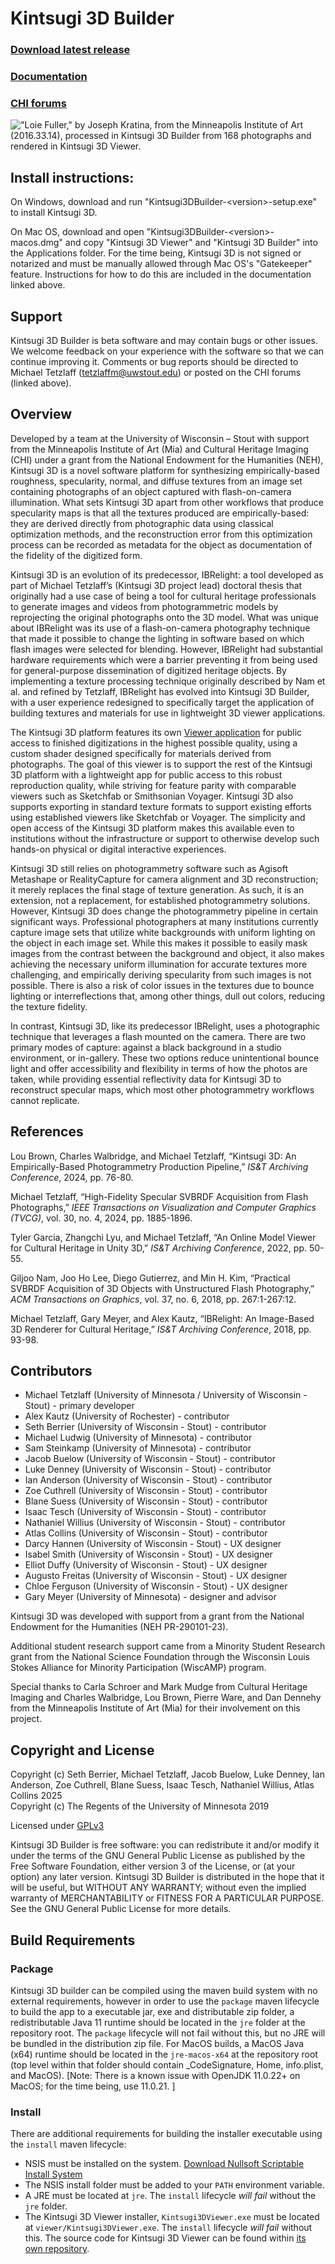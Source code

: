 # Kintsugi 3D Builder

### [Download latest release](https://github.com/michaelt919/Kintsugi3DBuilder/releases/latest)
### [Documentation](https://michaelt919.github.io/Kintsugi3DBuilder/Kintsugi3DDocumentation.pdf)
### [CHI forums](https://forums.culturalheritageimaging.org/forum/48-kintsugi-3d/)

!["Loie Fuller," by Joseph Kratina, from the Minneapolis Institute of Art (2016.33.14), processed in Kintsugi 3D Builder from 168 photographs and rendered in Kintsugi 3D Viewer.](docs/loie-fuller.png)

## Install instructions:

On Windows, download and run "Kintsugi3DBuilder-\<version\>-setup.exe" to install Kintsugi 3D.

On Mac OS, download and open "Kintsugi3DBuilder-\<version\>-macos.dmg" and copy "Kintsugi 3D Viewer" and "Kintsugi 3D Builder" into the Applications folder.
For the time being, Kintsugi 3D is not signed or notarized and must be manually allowed through Mac OS's "Gatekeeper" feature.  Instructions for how to do this are included in the documentation linked above.

## Support

Kintsugi 3D Builder is beta software and may contain bugs or other issues.  We welcome feedback on your experience with the software so that we can continue improving it.  Comments or bug reports should be directed to Michael Tetzlaff ([tetzlaffm@uwstout.edu](mailto:tetzlaffm@uwstout.edu)) or posted on the CHI forums (linked above).

## Overview
Developed by a team at the University of Wisconsin – Stout with support from the Minneapolis Institute of Art (Mia) and Cultural Heritage Imaging (CHI) under a grant from the National Endowment for the Humanities (NEH), Kintsugi 3D is a novel software platform for synthesizing empirically-based roughness, specularity, normal, and diffuse textures from an image set containing photographs of an object captured with flash-on-camera illumination. What sets Kintsugi 3D apart from other workflows that produce specularity maps is that all the textures produced are empirically-based: they are derived directly from photographic data using classical optimization methods, and the reconstruction error from this optimization process can be recorded as metadata for the object as documentation of the fidelity of the digitized form.

Kintsugi 3D is an evolution of its predecessor, IBRelight: a tool developed as part of Michael Tetzlaff’s (Kintsugi 3D project lead) doctoral thesis that originally had a use case of being a tool for cultural heritage professionals to generate images and videos from photogrammetric models by reprojecting the original photographs onto the 3D model.  What was unique about IBRelight was its use of a flash-on-camera photography technique that made it possible to change the lighting in software based on which flash images were selected for blending.  However, IBRelight had substantial hardware requirements which were a barrier preventing it from being used for general-purpose dissemination of digitized heritage objects.  By implementing a texture processing technique originally described by Nam et al. and refined by Tetzlaff, IBRelight has evolved into Kintsugi 3D Builder, with a user experience redesigned to specifically target the application of building textures and materials for use in lightweight 3D viewer applications.

The Kintsugi 3D platform features its own [Viewer application](https://github.com/UWStout/Kintsugi3DViewer) for public access to finished digitizations in the highest possible quality, using a custom shader designed specifically for materials derived from photographs. The goal of this viewer is to support the rest of the Kintsugi 3D platform with a lightweight app for public access to this robust reproduction quality, while striving for feature parity with comparable viewers such as Sketchfab or Smithsonian Voyager. Kintsugi 3D also supports exporting in standard texture formats to support existing efforts using established viewers like Sketchfab or Voyager. The simplicity and open access of the Kintsugi 3D platform makes this available even to institutions without the infrastructure or support to otherwise develop such hands-on physical or digital interactive experiences.

Kintsugi 3D still relies on photogrammetry software such as Agisoft Metashape or RealityCapture for camera alignment and 3D reconstruction; it merely replaces the final stage of texture generation. As such, it is an extension, not a replacement, for established photogrammetry solutions. However, Kintsugi 3D does change the photogrammetry pipeline in certain significant ways. Professional photographers at many institutions currently capture image sets that utilize white backgrounds with uniform lighting on the object in each image set. While this makes it possible to easily mask images from the contrast between the background and object, it also makes achieving the necessary uniform illumination for accurate textures more challenging, and empirically deriving specularity from such images is not possible. There is also a risk of color issues in the textures due to bounce lighting or interreflections that, among other things, dull out colors, reducing the texture fidelity.

In contrast, Kintsugi 3D, like its predecessor IBRelight, uses a photographic technique that leverages a flash mounted on the camera. There are two primary modes of capture: against a black background in a studio environment, or in-gallery. These two options reduce unintentional bounce light and offer accessibility and flexibility in terms of how the photos are taken, while providing essential reflectivity data for Kintsugi 3D to reconstruct specular maps, which most other photogrammetry workflows cannot replicate.

## References
Lou Brown, Charles Walbridge, and Michael Tetzlaff, “Kintsugi 3D: An Empirically-Based Photogrammetry Production Pipeline,” *IS&T Archiving Conference*, 2024, pp. 76-80.

Michael Tetzlaff, “High-Fidelity Specular SVBRDF Acquisition from Flash Photographs,” *IEEE Transactions on Visualization and Computer Graphics (TVCG)*, vol. 30, no. 4, 2024, pp. 1885-1896.

Tyler Garcia, Zhangchi Lyu, and Michael Tetzlaff, “An Online Model Viewer for Cultural Heritage in Unity 3D,” *IS&T Archiving Conference*, 2022, pp. 50-55.

Giljoo Nam, Joo Ho Lee, Diego Gutierrez, and Min H. Kim, “Practical SVBRDF Acquisition of 3D Objects with Unstructured Flash Photography,” *ACM Transactions on Graphics*, vol. 37, no. 6, 2018, pp. 267:1-267:12.

Michael Tetzlaff, Gary Meyer, and Alex Kautz, “IBRelight: An Image-Based 3D Renderer for Cultural Heritage,” *IS&T Archiving Conference*, 2018, pp. 93-98.

## Contributors
- Michael Tetzlaff (University of Minnesota / University of Wisconsin - Stout) - primary developer
- Alex Kautz (University of Rochester) - contributor
- Seth Berrier (University of Wisconsin - Stout) - contributor
- Michael Ludwig (University of Minnesota) - contributor
- Sam Steinkamp (University of Minnesota) - contributor
- Jacob Buelow (University of Wisconsin - Stout) - contributor
- Luke Denney (University of Wisconsin - Stout) - contributor
- Ian Anderson (University of Wisconsin - Stout) - contributor
- Zoe Cuthrell (University of Wisconsin - Stout) - contributor
- Blane Suess (University of Wisconsin - Stout) - contributor
- Isaac Tesch (University of Wisconsin - Stout) - contributor
- Nathaniel Willius (University of Wisconsin - Stout) - contributor
- Atlas Collins (University of Wisconsin - Stout) - contributor
- Darcy Hannen (University of Wisconsin - Stout) - UX designer
- Isabel Smith (University of Wisconsin - Stout) - UX designer
- Elliot Duffy (University of Wisconsin - Stout) - UX designer
- Augusto Freitas (University of Wisconsin - Stout) - UX designer
- Chloe Ferguson  (University of Wisconsin - Stout) - UX designer
- Gary Meyer (University of Minnesota) - designer and advisor

Kintsugi 3D was developed with support from a grant from the National Endowment for the Humanities (NEH PR-290101-23).

Additional student research support came from a Minority Student Research grant from the National Science Foundation through the Wisconsin Louis Stokes Alliance for Minority Participation (WiscAMP) program.

Special thanks to Carla Schroer and Mark Mudge from Cultural Heritage Imaging and Charles Walbridge, Lou Brown, Pierre Ware, and Dan Dennehy from the Minneapolis Institute of Art (Mia) for their involvement on this project.

## Copyright and License

Copyright (c) Seth Berrier, Michael Tetzlaff, Jacob Buelow, Luke Denney, Ian Anderson, Zoe Cuthrell, Blane Suess, Isaac Tesch, Nathaniel Willius, Atlas Collins 2025\
Copyright (c) The Regents of the University of Minnesota 2019

Licensed under [GPLv3](http://www.gnu.org/licenses/gpl-3.0.html)

Kintsugi 3D Builder is free software: you can redistribute it and/or modify it under the terms of the GNU General Public License as published by the Free Software Foundation, either version 3 of the License, or (at your option) any later version.
Kintsugi 3D Builder is distributed in the hope that it will be useful, but WITHOUT ANY WARRANTY; without even the implied warranty of MERCHANTABILITY or FITNESS FOR A PARTICULAR PURPOSE.  See the GNU General Public License for more details.

## Build Requirements
### Package
Kintsugi 3D builder can be compiled using the maven build system with no external requirements,
however in order to use the `package` maven lifecycle to build the app to a executable jar, exe and distributable zip folder,
a redistributable Java 11 runtime should be located in the `jre` folder at the repository root. The `package` lifecycle will not fail without this,
but no JRE will be bundled in the distribution zip file.
For MacOS builds, a MacOS Java (x64) runtime should be located in the `jre-macos-x64` at the repository root 
(top level within that folder should contain _CodeSignature, Home, info.plist, and MacOS).
[Note: There is a known issue with OpenJDK 11.0.22+ on MacOS; for the time being, use 11.0.21. ]

### Install
There are additional requirements for building the installer executable using the `install` maven lifecycle:
- NSIS must be installed on the system. [Download Nullsoft Scriptable Install System](https://nsis.sourceforge.io/Download)
- The NSIS install folder must be added to your `PATH` environment variable.
- A JRE must be located at `jre`. The `install` lifecycle *will fail* without the `jre` folder.
- The Kintsugi 3D Viewer installer, `Kintsugi3DViewer.exe` must be located at `viewer/Kintsugi3DViewer.exe`. The `install` lifecycle *will fail* without this.  The source code for Kintsugi 3D Viewer can be found within [its own repository](https://github.com/UWStout/Kintsugi3DViewer).
